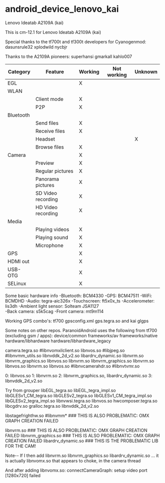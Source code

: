 android_device_lenovo_kai
=========================

Lenovo Ideatab A2109A (kai)

This is cm-12.1 for Lenovo Ideatab A2109A (kai)

Special thanks to the tf700t and tf300t developers for Cyanogenmod:
  dasunsrule32
  xplodwild
  nycbjr

Thanks to the A2109A pioneers:
  superhansi
  gmarkall
  kahlo007

|Category |Feature |Working |Not working |Unknown |
|---------|--------|--------|------------|--------|
|EGL | |X | | |
|WLAN | | | | |
|  |Client mode |X | | |
|  |P2P |X | | |
|Bluetooth | | | |
|  |Send files |X | | |
|  |Receive files |X | | |
|  |Headset | | |X |
|  |Browse files |X | | |
|Camera | |X | | |
|  |Preview |X | | |
|  |Regular pictures |X | | |
|  |Panorama pictures |X | | |
|  |SD Video recording |X | | |
|  |HD Video recording |X | | |
|Media | | | | |
|  |Playing videos |X | | |
|  |Playing sound |X | | |
|  |Microphone |X | | |
|GPS | |X | | |
|HDMI out | |X | | |
|USB-OTG | |X | | |
|SELinux | |X | | |



Some basic hardware info
-Bluetooth: BCM4330
-GPS: BCM47511
-WiFi: BCMDHD
-Audio: tegra-aic326x
-Touchscreen: ft5x0x_ts
-Accelerometer: lis3dh
-Ambient light sensor: Solteam JSA1127	
-Back camera: s5k5cag
-Front camera: mt9m114

Working GPS combo's:
tf700 gpsconfig.xml gps.tegra.so and kai glgps

Some notes on other repos. ParanoidAndroid uses the following from tf700 (excluding gsm / apps):
device/common
frameworks/av
frameworks/native
hardware/libhardware
hardware/libhardware_legacy


camera.tegra.so
  #libnvomxilclient.so
  libnvos.so
  #libjpeg.so
  #libnvmm_utils.so
  libnvddk_2d_v2.so
    libardrv_dynamic.so
       libnvrm.so
       libnvrm_graphics.so
    libnvos.so
    libnvrm.so
    libnvrm_graphics.so
       libnvrm.so
       libnvos.so
  libnvrm.so
     libnvos.so
  #libnvcamerahdr.so
  #libnvtvmr.so


0: libnvos.so
1: libnvrm.so
2: libnvrm_graphics.so, libardrv_dynamic.so
3: libnvddk_2d_v2.so


Try from grouper
libEGL_tegra.so
libEGL_tegra_impl.so
libGLESv1_CM_tegra.so
libGLESv2_tegra.so
libGLESv1_CM_tegra_impl.so
libGLESv2_tegra_impl.so
libnvwsi.tegra.so
libnvos.so
hwcomposer.tegra.so
libcgdrv.so
gralloc.tegra.so
libnvddk_2d_v2.so

libstagefrighthw.so
#libnvmm* ### THIS IS ALSO PROBLEMATIC: OMX GRAPH CREATION FAILED

libnvrm.so ### THIS IS ALSO PROBLEMATIC: OMX GRAPH CREATION FAILED
libnvrm_graphics.so  ### THIS IS ALSO PROBLEMATIC: OMX GRAPH CREATION FAILED
libardrv_dynamic.so ### THIS IS THE PROBLEMATIC LIB FOR THE CAM!

Note-- If I then add 
libnvrm.so
libnvrm_graphics.so
libardrv_dynamic.so
... it is actually libnvomx.so that appears to choke, in the camera thread

And after adding libnvomx.so:
connectCameraGraph: setup video port [1280x720] failed

